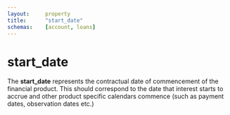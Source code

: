 ```yaml
---
layout:		property
title:		"start_date"
schemas:	[account, loans]
---
```


# start_date
The **start_date** represents the contractual date of commencement of the financial product. This should correspond to the date that interest starts to accrue and other product specific calendars commence (such as payment dates, observation dates etc.)

